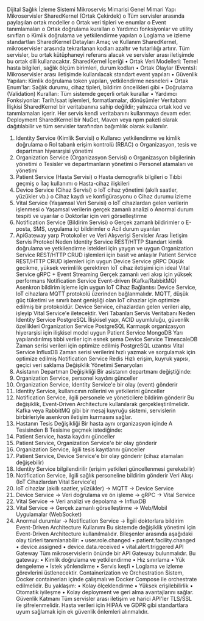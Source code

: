 Dijital Sağlık İzleme Sistemi Mikroservis Mimarisi 
Genel Mimari Yapı
Mikroservisler
SharedKernel (Ortak Çekirdek) 
o	Tüm servisler arasında paylaşılan ortak modeller
o	Ortak veri tipleri ve enumlar
o	Event tanımlamaları
o	Ortak doğrulama kuralları
o	Yardımcı fonksiyonlar ve utility sınıfları
o	Kimlik doğrulama ve yetkilendirme yapıları
o	Loglama ve izleme standartları
SharedKernel Detayları
Amaç ve Kullanım SharedKernel, mikroservisler arasında tekrarlanan kodları azaltır ve tutarlılığı artırır. Tüm servisler, bu ortak kütüphaneyi referans alacak ve servisler arası iletişimde bu ortak dili kullanacaktır.
SharedKernel İçeriği
•	Ortak Veri Modelleri: Temel hasta bilgileri, sağlık ölçüm birimleri, durum kodları
•	Ortak Olaylar (Events): Mikroservisler arası iletişimde kullanılacak standart event yapıları
•	Güvenlik Yapıları: Kimlik doğrulama token yapıları, yetkilendirme nesneleri
•	Ortak Enum'lar: Sağlık durumu, cihaz tipleri, bildirim öncelikleri gibi
•	Doğrulama (Validation) Kuralları: Tüm sistemde geçerli ortak kurallar
•	Yardımcı Fonksiyonlar: Tarih/saat işlemleri, formatlamalar, dönüşümler
Veritabanı İlişkisi SharedKernel bir veritabanına sahip değildir; yalnızca ortak kod ve tanımlamaları içerir. Her servis kendi veritabanını kullanmaya devam eder.
Deployment SharedKernel bir NuGet, Maven veya npm paketi olarak dağıtılabilir ve tüm servisler tarafından bağımlılık olarak kullanılır.

1.	Identity Service (Kimlik Servisi) 
o	Kullanıcı yetkilendirme ve kimlik doğrulama
o	Rol tabanlı erişim kontrolü (RBAC)
o	Organizasyon, tesis ve departman hiyerarşisi yönetimi
2.	Organization Service (Organizasyon Servisi) 
o	Organizasyon bilgilerinin yönetimi
o	Tesisler ve departmanların yönetimi
o	Personel atamaları ve yönetimi
3.	Patient Service (Hasta Servisi) 
o	Hasta demografik bilgileri
o	Tıbbi geçmiş
o	İlaç kullanımı
o	Hasta-cihaz ilişkileri
4.	Device Service (Cihaz Servisi) 
o	IoT cihaz yönetimi (akıllı saatler, yüzükler vb.)
o	Cihaz kaydı ve konfigürasyonu
o	Cihaz durumu izleme
5.	Vital Service (Yaşamsal Veri Servisi) 
o	IoT cihazlardan gelen verilerin işlenmesi
o	Yaşamsal verilerin gerçek zamanlı analizi
o	Anormal durum tespiti ve uyarılar
o	Doktorlar için veri görselleştirme
6.	Notification Service (Bildirim Servisi) 
o	Gerçek zamanlı bildirimler
o	E-posta, SMS, uygulama içi bildirimler
o	Acil durum uyarıları
7.	ApiGateway yarp
Protokoller ve Veri Alışverişi
Servisler Arası İletişim
Servis	Protokol	Neden
Identity Service	REST/HTTP	Standart kimlik doğrulama ve yetkilendirme istekleri için yaygın ve uygun
Organization Service	REST/HTTP	CRUD işlemleri için basit ve anlaşılır
Patient Service	REST/HTTP	CRUD işlemleri için uygun
Device Service	gRPC	Düşük gecikme, yüksek verimlilik gerektiren IoT cihaz iletişimi için ideal
Vital Service	gRPC + Event Streaming	Gerçek zamanlı veri akışı için yüksek performans
Notification Service	Event-driven (Kafka/RabbitMQ)	Asenkron bildirim işleme için uygun
IoT Cihaz Bağlantısı
Device Service, IoT cihazlara MQTT protokolü üzerinden bağlanmalıdır. MQTT, düşük güç tüketimi ve sınırlı bant genişliği olan IoT cihazlar için optimize edilmiş bir protokoldür. Device Service, cihazlardan gelen verileri alıp, işleyip Vital Service'e iletecektir.
Veri Tabanları
Servis	Veritabanı	Neden
Identity Service	PostgreSQL	İlişkisel yapı, ACID uyumluluğu, güvenlik özellikleri
Organization Service	PostgreSQL	Karmaşık organizasyon hiyerarşisi için ilişkisel model uygun
Patient Service	MongoDB	Yarı yapılandırılmış tıbbi veriler için esnek şema
Device Service	TimescaleDB	Zaman serisi verileri için optimize edilmiş PostgreSQL uzantısı
Vital Service	InfluxDB	Zaman serisi verilerini hızlı yazmak ve sorgulamak için optimize edilmiş
Notification Service	Redis	Hızlı erişim, kuyruk yapısı, geçici veri saklama
Değişiklik Yönetimi Senaryoları
1. Asistanın Departman Değişikliği
Bir asistanın departmanı değiştiğinde:
1.	Organization Service, personel kaydını günceller
2.	Organization Service, Identity Service'e bir olay (event) gönderir
3.	Identity Service, kullanıcının rollerini ve yetkilerini günceller
4.	Notification Service, ilgili personele ve yöneticilere bildirim gönderir
Bu değişiklik, Event-Driven Architecture kullanılarak gerçekleştirilmelidir. Kafka veya RabbitMQ gibi bir mesaj kuyruğu sistemi, servislerin birbirleriyle asenkron iletişim kurmasını sağlar.
2. Hastanın Tesis Değişikliği
Bir hasta aynı organizasyon içinde A Tesisinden B Tesisine geçmek istediğinde:
1.	Patient Service, hasta kaydını günceller
2.	Patient Service, Organization Service'e bir olay gönderir
3.	Organization Service, ilgili tesis kayıtlarını günceller
4.	Patient Service, Device Service'e bir olay gönderir (cihaz atamaları değişebilir)
5.	Identity Service bilgilendirilir (erişim yetkileri güncellenmesi gerekebilir)
6.	Notification Service, ilgili sağlık personeline bildirim gönderir
Veri Akışı (IoT Cihazlardan Vital Service'e)
1.	IoT cihazlar (akıllı saatler, yüzükler) → MQTT → Device Service
2.	Device Service → Veri doğrulama ve ön işleme → gRPC → Vital Service
3.	Vital Service → Veri analizi ve depolama → InfluxDB
4.	Vital Service → Gerçek zamanlı görselleştirme → Web/Mobil Uygulamalar (WebSocket)
5.	Anormal durumlar → Notification Service → İlgili doktorlara bildirim
Event-Driven Architecture Kullanımı
Bu sistemde değişiklik yönetimi için Event-Driven Architecture kullanılmalıdır. Bileşenler arasında aşağıdaki olay türleri tanımlanabilir:
•	user.role.changed
•	patient.facility.changed
•	device.assigned
•	device.data.received
•	vital.alert.triggered
API Gateway
Tüm mikroservislerin önünde bir API Gateway bulunmalıdır. Bu gateway:
•	Kimlik doğrulama ve yetkilendirme
•	Hız sınırlama
•	Yük dengeleme
•	İstek yönlendirme
•	Servis keşfi
•	Loglama ve izleme
görevlerini üstlenecektir.
Containerization ve Orchestration
Sistem, Docker containerları içinde çalışmalı ve Docker Compose ile orchestrate edilmelidir. Bu yaklaşım:
•	Kolay ölçeklendirme
•	Yüksek erişilebilirlik
•	Otomatik iyileşme
•	Kolay deployment ve geri alma
avantajlarını sağlar.
Güvenlik Katmanı
Tüm servisler arası iletişim ve harici API'ler TLS/SSL ile şifrelenmelidir. Hasta verileri için HIPAA ve GDPR gibi standartlara uyum sağlamak için ek güvenlik önlemleri alınmalıdır.

